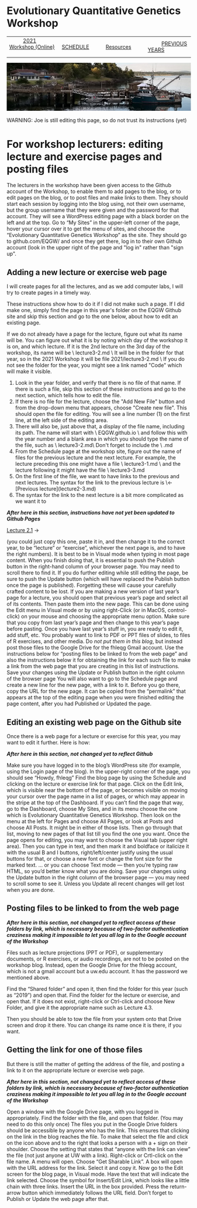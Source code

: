 
# Evolutionary Quantitative Genetics Workshop #

|        |        |        |    |
|--------|---------------------------------------------|--------------------|------------------------------------------|
| &nbsp;&nbsp;&nbsp;&nbsp;&nbsp;&nbsp;&nbsp;&nbsp;&nbsp; [2021 Workshop (Online)](/index.html) &nbsp;&nbsp;&nbsp;&nbsp;&nbsp;&nbsp;&nbsp;&nbsp;&nbsp; | &nbsp;&nbsp;&nbsp;&nbsp;&nbsp;&nbsp;&nbsp;&nbsp;&nbsp;&nbsp;&nbsp;&nbsp; [SCHEDULE](/2021/schedule.html) &nbsp;&nbsp;&nbsp;&nbsp;&nbsp;&nbsp;&nbsp;&nbsp;&nbsp; | &nbsp;&nbsp;&nbsp;&nbsp;&nbsp;&nbsp;&nbsp;&nbsp;&nbsp;&nbsp;&nbsp;&nbsp; [Resources](/2021/resources.html) &nbsp;&nbsp;&nbsp;&nbsp;&nbsp;&nbsp;&nbsp;&nbsp;&nbsp; | &nbsp;&nbsp;&nbsp;&nbsp;&nbsp;&nbsp;&nbsp;&nbsp;&nbsp; [PREVIOUS YEARS](https://blogs.uw.edu/fhleqg/previous-years) &nbsp;&nbsp;&nbsp;&nbsp;&nbsp;&nbsp; |


<div align="left">
<img src="/media/FHLimage2018b.jpg" alt="FHL waterfront in 2018">
</div>

WARNING: Joe is still editing this page, so do not trust its instructions (yet)


# For workshop lecturers: editing lecture and exercise pages and posting files #

The lecturers in the workshop have been given access to the Github account of the Workshop, to enable them to add pages to the blog, or to edit pages on the blog, or to post files and make links to them. They should start each session by logging into the blog using, not their own username, but the group username that they were given and the password for that account. They will see a WordPress editing page with a black border on the left and at the top. Go to “My Sites” in the upper-left corner of the page, hover your cursor over it to get the menu of sites, and choose the “Evolutionary Quantitative Genetics Workshop” as the site.
They should go to  github.com/EQGW/ and once they get there, log in to their own Github account (look in the upper right of the page and "log in" rather than "sign up".


 

## Adding a new lecture or exercise web page ##

I will create pages for all the lectures, and as we add computer labs, I will try to create pages in a timely way.

These instructions show how to do it if I did not make such a page.  If I did make one, simply find the page in this year's folder on the EQGW Github site
and skip this section and go to the one below, about how to edit an existing page.

If we do not already have a page for the lecture, figure out what its name will be.  You can figure 
out what it is by noting which day of the workshop it is on, and which lecture.  If it is the 2nd 
lecture on the 3rd day of the workshop, its name will be \ lecture3-2.md  \ It will be in the 
folder for that year, so in the 2021 Workshop it will be file  2021/lecture3-2.md   \ If you do not 
see the folder for the year, you might see a link named "Code" which will make it visible.

1.  Look in the year folder, and verify that there is no file of that name.  If there is such a file,
skip this section of these instructions and go to the next section, which tells how to edit the file.
1.  If there is no file for the lecture, choose the "Add New File" button and from the drop-down 
menu that appears, choose "Create new file".  This should open the file for editing.  You will see a 
line number (1) on the first line, at the left side of the editing area.
1. There will also be, just above that, a display of the file name, including its path.  The name 
will start with \ EQGW.github.io \ and follow this with the year number and a blank area in which 
you should type the name of the file, such as \ lecture3-2.md\   Don't forget to include the \ .md
1.  From the Schedule page at the workshop site, figure out the name of files for the previous lecture and 
the next lecture.  For example, the lecture preceding this one might have a file  \ lecture3-1.md \ 
and the lecture following it might have the file \ lecture3-3.md
1.  On the first line of the file, we want to have links to the previous and next lectures.  The syntax for the link to the previous lecture is \\<- \[Previous lecture\]\(lecture2-3.md\)
1.  The syntax for the link to the next lecture is a bit more complicated as we want it to

***After here in this section, instructions have not yet been updated to Github Pages***


<p style=”text-align: right”><a href=”http://blogs.uw.edu/fhleqg/2019-lecture-2-1/”>Lecture 2.1</a> →</p>
(you could just copy this one, paste it in, and then change it to the correct year, to be “lecture” or “exercise”, whichever the next page is, and to have the right numbers).
It is best to be in Visual mode when typing in most page content. When you finish doing that, it is essential to push the Publish button in the right-hand column of your browser page. You may need to scroll there to find it.  If you do further editing while still editing the page, be sure to push the Update button (which will have replaced the Publish button once the page is published).  Forgetting these will cause your carefully crafted content to be lost.
If you are making a new version of last year’s page for a lecture, you should open that previous year’s page and select all of its contents.  Then paste them into the new page.  This can be done using the Edit menu in Visual mode or by using right-Click (or in MacOS, control-click) on your mouse and choosing the appropriate menu option.  Make sure that you copy from last year’s page and then change to this year’s page before pasting.
Once you have last year’s stuff in, you are ready to edit it, add stuff, etc.
You probably want to link to PDF or PPT files of slides, to files of R exercises, and other media.  Do <em>not put them in this blog</em>, but instead post those files to the Google Drive for the fhleqg Gmail account.  Use the instructions below for “posting files to be linked to from the web page” and also the instructions below it for obtaining the link for each such file to make a link from the web page that you are creating in this list of instructions.
Save your changes using the  Update or Publish  button in the right column of the browser page
You will also want to go to the Schedule page and create a new line for the new page, with a link to it. Before you go there, copy the URL for the new page. It can be copied from the “permalink” that appears at the top of the editing page when you were finished editing the page content, after you had Published or Updated the page.
 

## Editing an existing web page on the Github site ##

Once there is a web page for a lecture or exercise for this year, you may want to edit it further.  Here is how:

***After here in this section, not changed yet to reflect Github***

Make sure you have logged in to the blog’s WordPress site (for example, using the Login page of the blog).  In the upper-right corner of the page, you should see “Howdy, fhleqg”
Find the blog page by using the Schedule and clicking on the lecture or exercise link for that page.
Click on the Edit link, which is visible near the bottom of the page, or becomes visible on moving your cursor over the page name in a list of pages, or which may appear in the stripe at the top of the Dashboard.
If you can’t find the page that way, go to the Dashboard, choose My Sites, and in its menu choose the one which is Evolutionary Quantitative Genetics Workshop.  Then look on the menu at the left for Pages and choose All Pages, or look at Posts and choose All Posts. It might be in either of those lists. Then go through that list, moving to new pages of that list till you find the one you want.
Once the page opens for editing, you may want to choose the Visual tab (upper right area).  Then you can type in text, and then mark it and boldface or italicize it with the usual B and I buttons, right/left/center justify using the usual buttons for that, or choose a new font or change the font size for the marked text.
… or you can choose Text mode — then you’re typing raw HTML, so you’d better know what you are doing.
Save your changes using the  Update  button in the right column of the browser page — you may need to scroll some to see it.  Unless you  Update  all recent changes will get lost when you are done.
 

## Posting files to be linked to from the web page ##

***After here in this section, not changed yet to reflect access of these folders by link, which is necessary because of two-factor authentication craziness making it impossible to let you all log in to the
Google account of the Workshop***

Files such as lecture projections (PPT or PDF), or supplementary documents, or R exercises, or audio recordings, are not to be posted on the workshop blog.  Instead, open the Google Drive for the  fhleqg  account, which is not a gmail account but a  uw.edu  account.  It has the password we mentioned above.

Find the “Shared folder” and open it, then find the folder for this year (such as “2019”) and open that.  Find the folder for the lecture or exercise, and open that.  If it does not exist, right-click or Ctrl-click and choose New Folder, and give it the appropriate name such as  Lecture 4.3.

Then you should be able to tow the file from your system onto that Drive screen and drop it there.  You can change its name once it is there, if you want.

 

## Getting the link for one of those files ##

But there is still the matter of getting the address of the file, and posting a link to it on the appropriate lecture or exercise web page.

***After here in this section, not changed yet to reflect access of these folders by link, which is necessary because of two-factor authentication craziness making it impossible to let you all log in to the
Google account of the Workshop***

 Open a window with the Google Drive page, with you logged in appropriately.
Find the folder with the file, and open that folder.
(You may need to do this only once)  The files you put in the Google Drive folders should be accessible by anyone who has the link.  This ensures that clicking on the link in the blog reaches the file.  To make that select the file and click on the icon above and to the right that looks a person with a + sign on their shoulder.  Choose the setting that states that “anyone with the link can view” the file (not just anyone at UW with a link).
Right-click or Crtl-click on the file name.
A menu will open.  Choose “Get Sharable Link”.
A box will open with the URL address for the link.  Select it and copy it.
Now go to the Edit screen for the blog page, in Visual mode.  Have the text that will indicate the link selected.
Choose the symbol for Insert/Edit Link, which looks like a little chain with three links.
Insert the URL in the box provided.
Press the return-arrow button which immediately follows the URL field.
Don’t forget to Publish or Update the web page after that.
